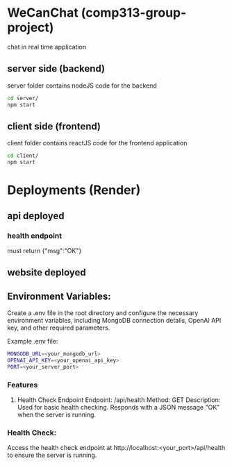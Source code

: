 # WeCanChat (comp313-group-project)
chat in real time application

## server side (backend)
server folder contains nodeJS code for the backend
```sh
cd server/
npm start
```

## client side (frontend)
client folder contains reactJS code for the frontend application

```sh
cd client/
npm start
```

# Deployments (Render)

## api deployed


### health endpoint 


must return {"msg":"OK"}

## website deployed



## Environment Variables:
Create a .env file in the root directory and configure the necessary environment variables, including MongoDB connection details, OpenAI API key, and other required parameters.

Example .env file:

```sh
MONGODB_URL=<your_mongodb_url>
OPENAI_API_KEY=<your_openai_api_key>
PORT=<your_server_port>
```

### Features
1. Health Check Endpoint
Endpoint: /api/health
Method: GET
Description: Used for basic health checking. Responds with a JSON message "OK" when the server is running.



### Health Check:
Access the health check endpoint at http://localhost:<your_port>/api/health to ensure the server is running.

###
##
